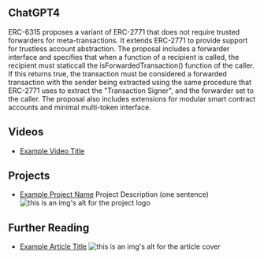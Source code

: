 ## ChatGPT4

ERC-6315 proposes a variant of ERC-2771 that does not require trusted forwarders for meta-transactions. It extends ERC-2771 to provide support for trustless account abstraction. The proposal includes a forwarder interface and specifies that when a function of a recipient is called, the recipient must staticcall the isForwardedTransaction() function of the caller. If this returns true, the transaction must be considered a forwarded transaction with the sender being extracted using the same procedure that ERC-2771 uses to extract the "Transaction Signer", and the forwarder set to the caller. The proposal also includes extensions for modular smart contract accounts and minimal multi-token interface.

## Videos

- [Example Video Title](https://www.youtube.com/watch?v=TDGq4aeevgY)

## Projects

- [Example Project Name](https://xxxx.xxx/xxxxx) Project Description (one sentence) ![this is an img's alt for the project logo](https://xxxx.xxx/project-logo.xxx)

## Further Reading

- [Example Article Title](https://xxxx.xxx/xxxxx) ![this is an img's alt for the article cover](https://xxxx.xxx/article-cover.xxx)
